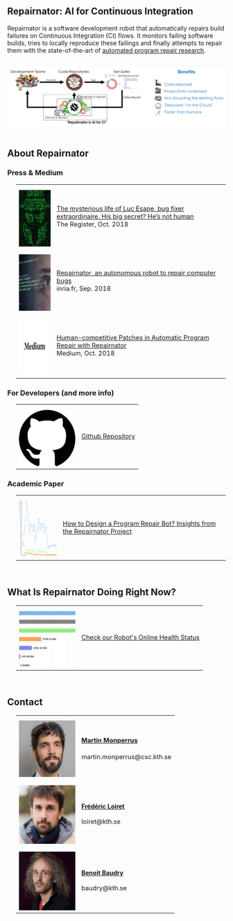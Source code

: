 ## Repairnator: AI for Continuous Integration

Repairnator is a software development robot that automatically repairs build failures on Continuous Integration (CI) flows. It monitors failing software builds, tries to locally reproduce these failings and finally attempts to repair them with the state-of-the-art of <a href="https://softwarediversity.eu/">automated program repair research</a>.

<br>

<div style="width:100%; text-align:center"> 
<img src="images/Repairnator_AI_for_CI.png" />
</div>

<br>

## About Repairnator

### Press & Medium

<div style="margin-left: 20px;">
<table summary="" cellpadding="10" cellspacing="10" >
<tr>
<td>
<div style="height:10px;font-size:10px;">&nbsp;</div>
<div style="width:100%; text-align:center"> 
<img src="images/Luc_Esape.png" height="130" width="130"/>
</div>
</td>
<td>
<p>
<span style="font-size:11pt;">
<a href="https://www.theregister.co.uk/2018/10/17/luc_esape_bug_fixer/">The mysterious life of Luc Esape, bug fixer extraordinaire. His big secret? He’s not human</a>
<br>
The Register, Oct. 2018</a>
</span>
</p>
</td>
</tr>

<tr>
<td>
<div style="height:10px;font-size:10px;">&nbsp;</div>
<div style="width:100%; text-align:center"> 
<img src="images/Code_image.png" height="130" width="130"/>
</div>
</td>
<td>
<p>
<span style="font-size:11pt;">
<a href="https://www.inria.fr/en/centre/lille/news/repairnator-an-autonomous-robot-to-repair-computer-bugs">Repairnator, an autonomous robot to repair computer bugs</a>
<br>
inria.fr, Sep. 2018
</span>
</p>
</td>
</tr>

<tr>
<td>
<div style="height:10px;font-size:10px;">&nbsp;</div>
<div style="width:100%; text-align:center"> 
<img src="images/Medium.png" height="130" width="130"/>
</div>
</td>
<td>
<p>
<span style="font-size:11pt;">
<a href="https://medium.com/@martin.monperrus/human-competitive-patches-in-automatic-program-repair-with-repairnator-359042e00f6a">Human-competitive Patches in Automatic Program Repair with Repairnator</a>
<br>
Medium, Oct. 2018
</span>
</p>
</td>
</tr>

</table>
</div>

### For Developers (and more info)

<div style="margin-left: 20px;">
<table summary="" cellpadding="10" cellspacing="10" >
<tr>
<td>
<div style="height:10px;font-size:10px;">&nbsp;</div>
<div style="width:100%; text-align:center"> 
<img src="images/Github_logo.png" height="130" width="130"/>
</div>
</td>
<td>
<p>
<span style="font-size:11pt;">
<a href="https://github.com/Spirals-Team/repairnator/">Github Repository</a>
</span>
</p>
</td>
</tr>

</table>
</div>

### Academic Paper

<div style="margin-left: 20px;">
<table summary="" cellpadding="10" cellspacing="10" >
<tr>
<td>
<div style="height:10px;font-size:10px;">&nbsp;</div>
<div style="width:100%; text-align:center"> 
<img src="images/Academic_picture.png" height="130" width="130"/>
</div>
</td>
<td>
<p>
<span style="font-size:11pt;">
<a href="https://hal.inria.fr/hal-01691496/document">How to Design a Program Repair Bot?
Insights from the Repairnator Project</a>
</span>
</p>
</td>
</tr>

</table>
</div>

<br>

## What Is Repairnator Doing Right Now?

<div style="margin-left: 20px;">
<table summary="" cellpadding="10" cellspacing="10" >
<tr>
<td>
<div style="height:10px;font-size:10px;">&nbsp;</div>
<div style="width:100%; text-align:center"> 
<img src="images/What_is_it_doing.png" height="130" width="130"/>
</div>
</td>
<td>
<p>
<span style="font-size:11pt;">
<a href="http://repairnator.proj.kth.se">Check our Robot's Online Health Status</a>
</span>
</p>
</td>
</tr>

</table>
</div>

<br>

## Contact

<div style="margin-left: 20px;">
<table summary="" cellpadding="10" cellspacing="10">
<tr>
<td>
<div style="height:10px;font-size:10px;">&nbsp;</div>
<div style="width:100%; text-align:center"> 
<img src="images/Martin_picture.png" height="130" width="130"/>
</div>
</td>
<td>
<span style="font-size:11pt;">
<a href="https://www.monperrus.net/martin/"><h4>Martin Monperrus</h4></a>
</span>
<p>
<span style="font-size:11pt;">martin.monperrus@csc.kth.se</span>
</p>
</td>
</tr>

<tr>
<td>
<div style="height:10px;font-size:10px;">&nbsp;</div>
<div style="width:100%; text-align:center"> 
<img src="images/Frederic_picture.png" height="135" width="130"/>
</div>
</td>
<td>
<a href="https://www.linkedin.com/in/fredericloiret/"><h4>Frédéric Loiret</h4></a>
<p>
<span style="font-size:11pt;">loiret@kth.se</span>
</p>
</td>
</tr>

<tr>
<td>
<div style="height:10px;font-size:10px;">&nbsp;</div>
<div style="width:100%; text-align:center"> 
<img src="images/Benoit_picture.png" height="135" width="130"/>
</div>
</td>
<td>
<a href="https://softwarediversity.eu"><h4>Benoit Baudry</h4></a>
<p>
<span style="font-size:11pt;">baudry@kth.se</span>
</p>
</td>
</tr>

</table>
</div>